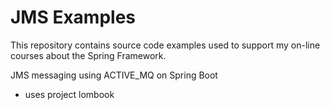 # JMS Examples

This repository contains source code examples used to support my on-line courses about the Spring Framework.

JMS messaging using ACTIVE_MQ on Spring Boot
- uses project lombook

